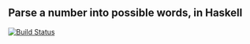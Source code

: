 ## Parse a number into possible words, in Haskell

[![Build Status](https://travis-ci.org/FranklinChen/number-words-haskell.png)](https://travis-ci.org/FranklinChen/number-words-haskell)
